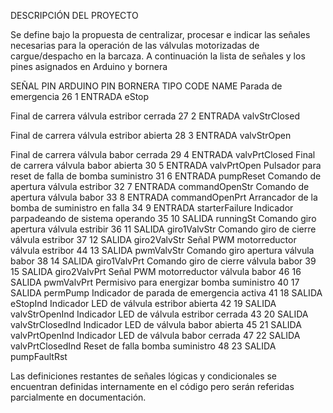 DESCRIPCIÓN DEL PROYECTO

Se define bajo la propuesta de centralizar, procesar e indicar las señales necesarias para la operación de las válvulas
motorizadas de cargue/despacho en la barcaza. A continuación la lista de señales y los pines asignados en Arduino y
bornera

SEÑAL                                        PIN ARDUINO    PIN BORNERA        TIPO        CODE NAME
Parada de emergencia                              26            1              ENTRADA      eStop

Final de carrera válvula estribor cerrada         27            2              ENTRADA      valvStrClosed

Final de carrera válvula estribor abierta         28            3              ENTRADA      valvStrOpen

Final de carrera válvula babor cerrada            29            4              ENTRADA      valvPrtClosed
Final de carrera válvula babor abierta            30            5              ENTRADA      valvPrtOpen
Pulsador para reset de falla de bomba suministro  31            6              ENTRADA      pumpReset
Comando de apertura válvula estribor              32            7              ENTRADA      commandOpenStr
Comando de apertura válvula babor                 33            8              ENTRADA      commandOpenPrt
Arrancador de la bomba de suministro en falla     34            9              ENTRADA      starterFailure
Indicador parpadeando de sistema operando         35            10             SALIDA       runningSt
Comando giro apertura válvula estribir            36            11             SALIDA       giro1ValvStr
Comando giro de cierre válvula estribor           37            12             SALIDA       giro2ValvStr
Señal PWM motorreductor válvula estribor          44            13             SALIDA       pwmValvStr
Comando giro apertura válvula babor               38            14             SALIDA       giro1ValvPrt
Comando giro de cierre válvula babor              39            15             SALIDA       giro2ValvPrt
Señal PWM motorreductor válvula babor             46            16             SALIDA       pwmValvPrt
Permisivo para energizar bomba suministro         40            17             SALIDA       permPump
Indicador de parada de emergencia activa          41            18             SALIDA       eStopInd
Indicador LED de válvula estribor abierta         42            19             SALIDA       valvStrOpenInd
Indicador LED de válvula estribor cerrada         43            20             SALIDA       valvStrClosedInd
Indicador LED de válvula babor abierta            45            21             SALIDA       valvPrtOpenInd
Indicador LED de válvula babor cerrada            47            22             SALIDA       valvPrtClosedInd
Reset de falla bomba suministro                   48            23             SALIDA       pumpFaultRst


Las definiciones restantes de señales lógicas y condicionales se encuentran definidas internamente en el código pero serán referidas parcialmente en documentación.
